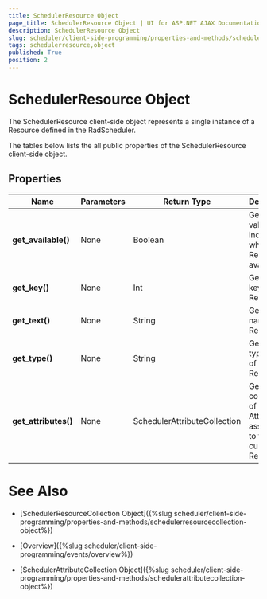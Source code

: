 ```yaml
---
title: SchedulerResource Object
page_title: SchedulerResource Object | UI for ASP.NET AJAX Documentation
description: SchedulerResource Object
slug: scheduler/client-side-programming/properties-and-methods/schedulerresource-object
tags: schedulerresource,object
published: True
position: 2
---
```


# SchedulerResource Object



The SchedulerResource client-side object represents a single instance of a Resource defined in the RadScheduler.

The tables below lists the all public properties of the SchedulerResource client-side object.

## Properties


| Name | Parameters | Return Type | Description |
| ------ | ------ | ------ | ------ |
| __get_available()__ |None|Boolean|Gets a value indicating whether the Resource is available.|
| __get_key()__ |None|Int|Gets the key of the Resource.|
| __get_text()__ |None|String|Gets the name of the Resource.|
| __get_type()__ |None|String|Gets the type name of the Resource.|
| __get_attributes()__ |None|SchedulerAttributeCollection|Gets a collection of the Attributes associated to the current Resource.|

# See Also

 * [SchedulerResourceCollection Object]({%slug scheduler/client-side-programming/properties-and-methods/schedulerresourcecollection-object%})

 * [Overview]({%slug scheduler/client-side-programming/events/overview%})

 * [SchedulerAttributeCollection Object]({%slug scheduler/client-side-programming/properties-and-methods/schedulerattributecollection-object%})

